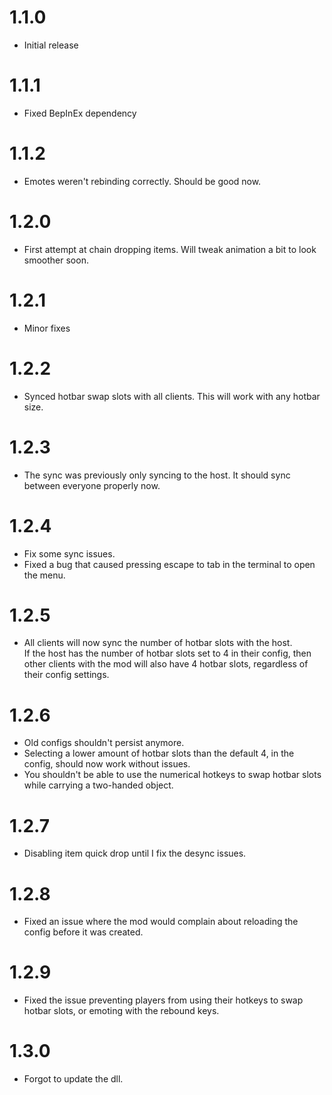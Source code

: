 # 1.1.0
+ Initial release
# 1.1.1
+ Fixed BepInEx dependency
# 1.1.2
+ Emotes weren't rebinding correctly. Should be good now.
# 1.2.0
+ First attempt at chain dropping items. Will tweak animation a bit to look smoother soon.
# 1.2.1
+ Minor fixes
# 1.2.2
+ Synced hotbar swap slots with all clients. This will work with any hotbar size.
# 1.2.3
+ The sync was previously only syncing to the host. It should sync between everyone properly now.
# 1.2.4
+ Fix some sync issues.
+ Fixed a bug that caused pressing escape to tab in the terminal to open the menu.
# 1.2.5
+ All clients will now sync the number of hotbar slots with the host.<br>
If the host has the number of hotbar slots set to 4 in their config, then other clients with the mod will also have 4 hotbar slots, regardless of their config settings.
# 1.2.6
+ Old configs shouldn't persist anymore.
+ Selecting a lower amount of hotbar slots than the default 4, in the config, should now work without issues.
+ You shouldn't be able to use the numerical hotkeys to swap hotbar slots while carrying a two-handed object.
# 1.2.7
+ Disabling item quick drop until I fix the desync issues.
# 1.2.8
+ Fixed an issue where the mod would complain about reloading the config before it was created.
# 1.2.9
+ Fixed the issue preventing players from using their hotkeys to swap hotbar slots, or emoting with the rebound keys.
# 1.3.0
+ Forgot to update the dll.